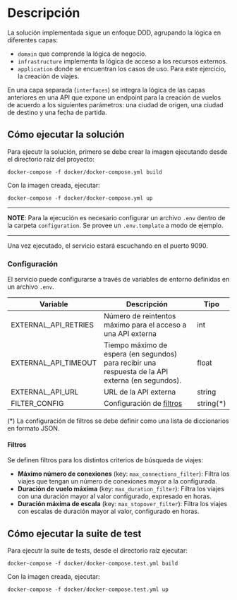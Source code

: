 # Descripción
La solución implementada sigue un enfoque DDD, agrupando la lógica en
diferentes capas: 
- `domain` que comprende la lógica de negocio. 
- `infrastructure` implementa la lógica de acceso a los recursos externos.
- `application` donde se encuentran los casos de uso. Para este ejercicio, la creación de viajes.

En una capa separada (`interfaces`) se integra la lógica de las capas 
anteriores en una API que expone un endpoint para la creación de vuelos
de acuerdo a los siguientes parámetros: una ciudad de origen, una ciudad de destino y una fecha de partida.  

## Cómo ejecutar la solución
Para ejecutr la solución, primero se debe crear la imagen ejecutando desde el directorio raíz del proyecto:

`docker-compose -f docker/docker-compose.yml build`

Con la imagen creada, ejecutar:

`docker-compose -f docker/docker-compose.yml up`

---
**NOTE**: Para la ejecución es necesario configurar un archivo `.env` dentro de la carpeta `configuration`.
Se provee un `.env.template` a modo de ejemplo.

---

Una vez ejecutado, el servicio estará escuchando en el puerto 9090.

### Configuración
El servicio puede configurarse a través de variables de entorno definidas
en un archivo `.env`.

| Variable | Descripción | Tipo |
|---|---|---|
| EXTERNAL_API_RETRIES | Número de reintentos máximo para el acceso a una API externa | int |
| EXTERNAL_API_TIMEOUT | Tiempo máximo de espera (en segundos) para recibir una respuesta de la API externa (en segundos). | float |
| EXTERNAL_API_URL | URL de la API externa | string |
| FILTER_CONFIG | Configuración de [filtros](#filtros) | string(*) |

(*) La configuración de filtros se debe definir como una lista de diccionarios en formato JSON.

#### Filtros
Se definen filtros para los distintos criterios de búsqueda de viajes:
- **Máximo número de conexiones** (key: `max_connections_filter`): Filtra los viajes que tengan un número de conexiones mayor a la configurada.
- **Duración de vuelo máxima** (key: `max_duration_filter`): Filtra los viajes con una duración mayor al valor configurado, expresado en horas.
- **Duración máxima de escala** (key: `max_stopover_filter`): Filtra los viajes con escalas de duración mayor al valor, configurado en horas.

## Cómo ejecutar la suite de test
Para ejecutr la suite de tests, desde el directorio raíz ejecutar:

`docker-compose -f docker/docker-compose.test.yml build`

Con la imagen creada, ejecutar:

`docker-compose -f docker/docker-compose.test.yml up`